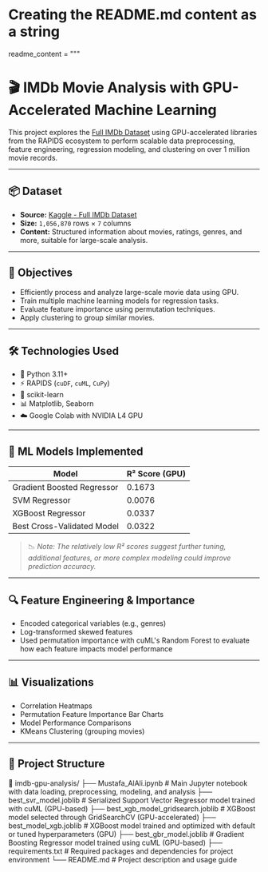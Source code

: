 # Creating the README.md content as a string
readme_content = """
# 🎬 IMDb Movie Analysis with GPU-Accelerated Machine Learning

This project explores the [Full IMDb Dataset](https://www.kaggle.com/datasets/octopusteam/full-imdb-dataset/data) using GPU-accelerated libraries from the RAPIDS ecosystem to perform scalable data preprocessing, feature engineering, regression modeling, and clustering on over 1 million movie records.

---

## 📦 Dataset

- **Source:** [Kaggle - Full IMDb Dataset](https://www.kaggle.com/datasets/octopusteam/full-imdb-dataset/data)
- **Size:** `1,056,870` rows × `7` columns
- **Content:** Structured information about movies, ratings, genres, and more, suitable for large-scale analysis.

---

## 🎯 Objectives

- Efficiently process and analyze large-scale movie data using GPU.
- Train multiple machine learning models for regression tasks.
- Evaluate feature importance using permutation techniques.
- Apply clustering to group similar movies.

---

## 🛠️ Technologies Used

- 🐍 Python 3.11+
- ⚡ RAPIDS (`cuDF`, `cuML`, `CuPy`)
- 📘 scikit-learn
- 📊 Matplotlib, Seaborn
- ☁️ Google Colab with NVIDIA L4 GPU

---

## 🧠 ML Models Implemented

| Model                        | R² Score (GPU) |
|-----------------------------|----------------|
| Gradient Boosted Regressor  | 0.1673         |
| SVM Regressor               | 0.0076         |
| XGBoost Regressor           | 0.0337         |
| Best Cross-Validated Model  | 0.0322         |

> 📉 *Note: The relatively low R² scores suggest further tuning, additional features, or more complex modeling could improve prediction accuracy.*

---

## 🔍 Feature Engineering & Importance

- Encoded categorical variables (e.g., genres)
- Log-transformed skewed features
- Used permutation importance with cuML's Random Forest to evaluate how each feature impacts model performance

---

## 📊 Visualizations

- Correlation Heatmaps
- Permutation Feature Importance Bar Charts
- Model Performance Comparisons
- KMeans Clustering (grouping movies)

---

## 📁 Project Structure

📁 imdb-gpu-analysis/
├── Mustafa_AlAli.ipynb                   # Main Jupyter notebook with data loading, preprocessing, modeling, and analysis
├── best_svr_model.joblib                 # Serialized Support Vector Regressor model trained with cuML (GPU-based)
├── best_xgb_model_gridsearch.joblib      # XGBoost model selected through GridSearchCV (GPU-accelerated)
├── best_model_xgb.joblib                 # XGBoost model trained and optimized with default or tuned hyperparameters (GPU)
├── best_gbr_model.joblib                 # Gradient Boosting Regressor model trained using cuML (GPU-based)
├── requirements.txt                      # Required packages and dependencies for project environment
└── README.md                             # Project description and usage guide
